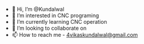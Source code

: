 - 👋 Hi, I’m @Kundalwal
- 👀 I’m interested in CNC programing
- 🌱 I’m currently learning CNC operation
- 💞️ I’m looking to collaborate on 
- 📫 How to reach me -  4vikaskundalwal@gmail.com

<!---
Kundalwal/Kundalwal is a ✨ special ✨ repository because its `README.md` (this file) appears on your GitHub profile.
You can click the Preview link to take a look at your changes.
--->
